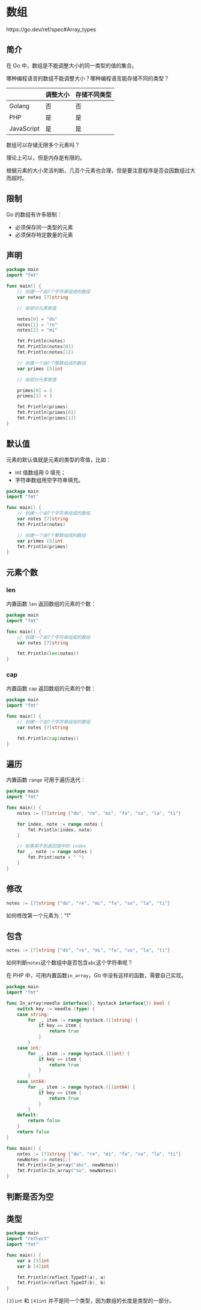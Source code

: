 # 数组

<div class="o">https://go.dev/ref/spec#Array_types</div>

## 简介

在 Go 中，数组是不能调整大小的同一类型的值的集合。

<div class="ask">哪种编程语言的数组不能调整大小？哪种编程语言能存储不同的类型？</div>

|            | 调整大小 | 存储不同类型 |
| ---------- | -------- | ------------ |
| Golang     | 否       | 否           |
| PHP        | 是       | 是           |
| JavaScript | 是       | 是           |

<div class="ask">数组可以存储无限多个元素吗？</div>

理论上可以，但是内存是有限的。

根据元素的大小灵活判断，几百个元素也合理，但是要注意程序是否会因数组过大而超时。

## 限制

Go 的数组有许多限制：

- 必须保存同一类型的元素
- 必须保存特定数量的元素

## 声明

<div class="run"></div>

```go
package main
import "fmt"

func main() {
    // 创建一个由7个字符串组成的数组
    var notes [7]string

    // 给部分元素赋值

    notes[0] = "do"
    notes[1] = "re"
    notes[2] = "mi"

    fmt.Println(notes)
    fmt.Println(notes[0])
    fmt.Println(notes[1])

    // 创建一个由7个整数组成的数组
    var primes [5]int

    // 给部分元素赋值

    primes[0] = 2
    primes[1] = 3

    fmt.Println(primes)
    fmt.Println(primes[0])
    fmt.Println(primes[1])
}
```

## 默认值

元素的默认值就是元素的类型的零值，比如：

- int 值数组用 0 填充；
- 字符串数组用空字符串填充。

<div class="run"></div>

```go
package main
import "fmt"

func main() {
    // 创建一个由7个字符串组成的数组
    var notes [7]string
    fmt.Println(notes)

    // 创建一个由7个整数组成的数组
    var primes [5]int
    fmt.Println(primes)
}
```

## 元素个数

### len

内置函数 `len` 返回数组的元素的个数：

<div class="run"></div>

```go
package main
import "fmt"

func main() {
    // 创建一个由7个字符串组成的数组
    var notes [7]string

    fmt.Println(len(notes))
}
```

### cap

内置函数 `cap` 返回数组的元素的个数：

<div class="run"></div>

```go
package main
import "fmt"

func main() {
    // 创建一个由7个字符串组成的数组
    var notes [7]string

    fmt.Println(cap(notes))
}
```

## 遍历

内置函数 `range` 可用于遍历迭代：

<div class="run"></div>

```go
package main
import "fmt"

func main() {
    notes := [7]string {"do", "re", "mi", "fa", "so", "la", "ti"}

    for index, note := range notes {
        fmt.Println(index, note)
    }

    // 如果用不到返回值中的 index
    for _, note := range notes {
        fmt.Print(note + " ")
    }
}
```

## 修改

```go
notes := [7]string {"do", "re", "mi", "fa", "so", "la", "ti"}
```

<div class="ask">如何修改第一个元素为：“1”</div>

## 包含

```go
notes := [7]string {"do", "re", "mi", "fa", "so", "la", "ti"}
```

如何判断`notes`这个数组中是否包含`abc`这个字符串呢？

在 PHP 中，可用内置函数`in_array`，Go 中没有这样的函数，需要自己实现。

<div class="run"></div>

```go
package main
import "fmt"

func In_array(needle interface{}, hystack interface{}) bool {
	switch key := needle.(type) {
	case string:
		for _, item := range hystack.([]string) {
			if key == item {
				return true
			}
		}
	case int:
		for _, item := range hystack.([]int) {
			if key == item {
				return true
			}
		}
	case int64:
		for _, item := range hystack.([]int64) {
			if key == item {
				return true
			}
		}
	default:
		return false
	}
	return false
}

func main() {
    notes := [7]string {"do", "re", "mi", "fa", "so", "la", "ti"}
    newNotes := notes[:]
    fmt.Println(In_array("abc", newNotes))
    fmt.Println(In_array("so", newNotes))
}
```

## 判断是否为空

## 类型

<div class="run"></div>

```go
package main
import "reflect"
import "fmt"

func main() {
    var a [3]int
    var b [4]int

    fmt.Println(reflect.TypeOf(a), a)
    fmt.Println(reflect.TypeOf(b), b)
}
```

`[3]int` 和 `[4]int` 并不是同一个类型，因为数组的长度是类型的一部分。
